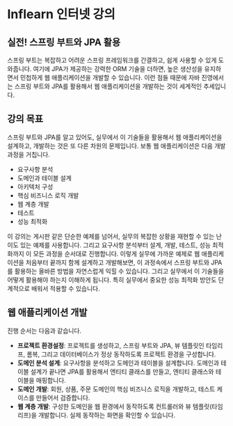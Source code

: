 # Inflearn 인터넷 강의

## 실전! 스프링 부트와 JPA 활용
스프링 부트는 복잡하고 어려운 스프링 프레임워크를 간결하고, 쉽게 사용할 수 있게 도와줍니다.
여기에 JPA가 제공하는 강력한 ORM 기술을 더하면, 높은 생산성을 유지하면서 민첩하게 웹 애플리케이션을 개발할 수 있습니다. 
이런 점들 때문에 자바 진영에서는 스프링 부트와 JPA를 활용해서 웹 애플리케이션을 개발하는 것이 세계적인 추세입니다.

## 강의 목표
스프링 부트와 JPA를 알고 있어도, 실무에서 이 기술들을 활용해서 웹 애플리케이션을 설계하고, 개발하는 것은 또 다른 차원의 문제입니다. 보통 웹 애플리케이션은 다음 개발 과정을 거칩니다.

- 요구사항 분석
- 도메인과 테이블 설계
- 아키텍처 구성
- 핵심 비즈니스 로직 개발
- 웹 계층 개발
- 테스트
- 성능 최적화

이 강의는 게시판 같은 단순한 예제를 넘어서, 실무의 복잡한 상황을 재현할 수 있는 난이도 있는 예제를 사용합니다. 
그리고 요구사항 분석부터 설계, 개발, 테스트, 성능 최적화까지 이 모든 과정을 순서대로 진행합니다. 
이렇게 실무에 가까운 예제로 웹 애플리케이션을 처음부터 끝까지 함께 설계하고 개발해보면, 
이 과정속에서 스프링 부트와 JPA를 활용하는 올바른 방법을 자연스럽게 익힐 수 있습니다. 
그리고 실무에서 이 기술들을 어떻게 활용해야 하는지 이해하게 됩니다. 
특히 실무에서 중요한 성능 최적화 방안도 단계적으로 배워서 적용할 수 있습니다.

## 웹 애플리케이션 개발
진행 순서는 다음과 같습니다.

- **프로젝트 환경설정**: 프로젝트를 생성하고, 스프링 부트와 JPA, 뷰 템플릿인 타임리프, 롬복, 그리고 데이터베이스가 정상 동작하도록 프로젝트 환경을 구성합니다.
- **도메인 분석 설계**: 요구사항을 분석하고 도메인과 테이블을 설계합니다. 도메인과 테이블 설계가 끝나면 JPA를 활용해서 엔티티 클래스를 만들고, 엔티티 클래스와 테이블을 매핑합니다.
- **도메인 개발**: 회원, 상품, 주문 도메인의 핵심 비즈니스 로직을 개발하고, 테스트 케이스를 만들어서 검증합니다.
- **웹 계층 개발**: 구성한 도메인을 웹 환경에서 동작하도록 컨트롤러와 뷰 템플릿(타임리프)을 개발합니다. 실제 동작하는 화면을 확인할 수 있습니다.
